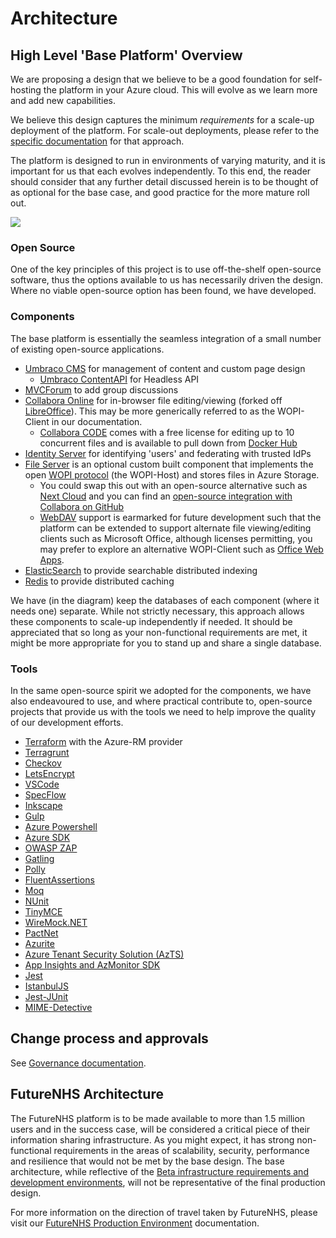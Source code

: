 # Architecture

## High Level 'Base Platform' Overview

We are proposing a design that we believe to be a good foundation for self-hosting the platform in your Azure cloud.  This will evolve as we learn more and add new capabilities.

We believe this design captures the minimum *requirements* for a scale-up deployment of the platform.  For scale-out deployments, please refer to the [specific documentation](./scale-out/README.md) for that approach.    

The platform is designed to run in environments of varying maturity, and it is important for us that each evolves independently.  To this end, the reader should consider that any further detail discussed herein is to be thought of as optional for the base case, and good practice for the more mature roll out.

![](./high-level-overview-of-base.jpg)

### Open Source

One of the key principles of this project is to use off-the-shelf open-source software, thus the options available to us has necessarily driven the design.  Where no viable open-source option has been found, we have developed.

### Components

The base platform is essentially the seamless integration of a small number of existing open-source applications.  

- [Umbraco CMS](https://github.com/umbraco/Umbraco-CMS) for management of content and custom page design
  - [Umbraco ContentAPI](https://github.com/deMD/UmbracoContentApi) for Headless API
- [MVCForum](https://github.com/YodasMyDad/mvcforum) to add group discussions
- [Collabora Online](https://github.com/CollaboraOnline/online) for in-browser file editing/viewing (forked off [LibreOffice](https://github.com/LibreOffice/core)).  This may be more generically referred to as the WOPI-Client in our documentation.
  - [Collabora CODE](https://www.collaboraoffice.com/code/) comes with a free license for editing up to 10 concurrent files and is available to pull down from [Docker Hub](https://hub.docker.com/r/collabora/code/)
- [Identity Server](https://github.com/IdentityServer/IdentityServer4) for identifying 'users' and federating with trusted IdPs
- [File Server](./file-server/README.md) is an optional custom built component that implements the open [WOPI protocol](https://wopi.readthedocs.io/) (the WOPI-Host) and stores files in Azure Storage.  
  - You could swap this out with an open-source alternative such as [Next Cloud](https://github.com/nextcloud) and you can find an [open-source integration with Collabora on GitHub](https://github.com/nextcloud/richdocuments)
  - [WebDAV](https://en.wikipedia.org/wiki/WebDAV) support is earmarked for future development such that the platform can be extended to support alternate file viewing/editing clients such as Microsoft Office, although licenses permitting, you may prefer to explore an alternative WOPI-Client such as [Office Web Apps](https://www.office.com/?ms.officeurl=webapps).
- [ElasticSearch](https://github.com/elastic/elasticsearch) to provide searchable distributed indexing
- [Redis](https://github.com/redis/redis) to provide distributed caching

We have (in the diagram) keep the databases of each component (where it needs one) separate.  While not strictly necessary, this approach allows these components to scale-up independently if needed.  It should be appreciated that so long as your non-functional requirements are met, it might be more appropriate for you to stand up and share a single database.

### Tools

In the same open-source spirit we adopted for the components, we have also endeavoured to use, and where practical contribute to, open-source projects that provide us with the tools we need to help improve the quality of our development efforts.

- [Terraform](https://github.com/hashicorp/terraform) with the Azure-RM provider
- [Terragrunt](https://github.com/gruntwork-io/terragrunt)
- [Checkov](https://github.com/bridgecrewio/checkov)
- [LetsEncrypt](https://letsencrypt.org/)
- [VSCode](https://github.com/Microsoft/vscode)
- [SpecFlow](https://github.com/SpecFlowOSS/SpecFlow)
- [Inkscape](https://github.com/inkscape/inkscape)
- [Gulp](https://github.com/gulpjs/gulp)
- [Azure Powershell](https://github.com/Azure/azure-powershell)
- [Azure SDK](https://github.com/Azure/azure-sdk-for-net)
- [OWASP ZAP](https://github.com/zaproxy/zaproxy)
- [Gatling](https://github.com/gatling/gatling)
- [Polly](https://github.com/App-vNext/Polly)
- [FluentAssertions](https://github.com/fluentassertions)
- [Moq](https://github.com/Moq)
- [NUnit](https://github.com/nunit/nunit)
- [TinyMCE](https://github.com/tinymce)
- [WireMock.NET](https://github.com/WireMock-Net/WireMock.Net)
- [PactNet](https://github.com/pact-foundation/pact-net)
- [Azurite](https://github.com/Azure/Azurite)
- [Azure Tenant Security Solution (AzTS)](https://github.com/azsk/AzTS-docs)
- [App Insights and AzMonitor SDK](https://github.com/microsoft/ApplicationInsights-dotnet)
- [Jest](https://github.com/facebook/jest)
- [IstanbulJS](https://github.com/istanbuljs/istanbuljs)
- [Jest-JUnit](https://github.com/jest-community/jest-junit)
- [MIME-Detective](https://github.com/Muraad/Mime-Detective)

## Change process and approvals

See [Governance documentation](../governance/README.md).

## FutureNHS Architecture

The FutureNHS platform is to be made available to more than 1.5 million users and in the success case, will be considered a critical piece of their information sharing infrastructure.  As you might expect, it has strong non-functional requirements in the areas of scalability, security, performance and resilience that would not be met by the base design.  The base architecture, while reflective of the [Beta infrastructure requirements and development environments](./development-environment/README.md), will not be representative of the final production design.

For more information on the direction of travel taken by FutureNHS, please visit our [FutureNHS Production Environment](./production-environment/README.md) documentation.